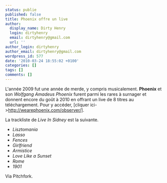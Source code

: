 ```yaml
---
status: publie
published: false
title: Phoenix offre un live
author:
  display_name: Dirty Henry
  login: dirtyhenry
  email: dirtyhenry@gmail.com
  url: ''
author_login: dirtyhenry
author_email: dirtyhenry@gmail.com
wordpress_id: 577
date: '2010-03-24 18:55:02 +0100'
categories: []
tags: []
comments: []
---
```

L'année 2009 fut une année de merde, y compris musicalement. __Phoenix__ et son *Wolfgang Amadeus Phoenix* furent parmi les rares à surnager et donnent encore du goût à 2010 en offrant un live de 8 titres au téléchargement. Pour y accéder, [cliquer ici->http://wearephoenix.com/observer/].

La trackliste de *Live In Sidney* est la suivante.
- *Lisztomania*
- *Lasso*
- *Fences*
- *Girlfriend*
- *Armistice*
- *Love Like a Sunset*
- *Rome*
- *1901*

Via Pitchfork.
